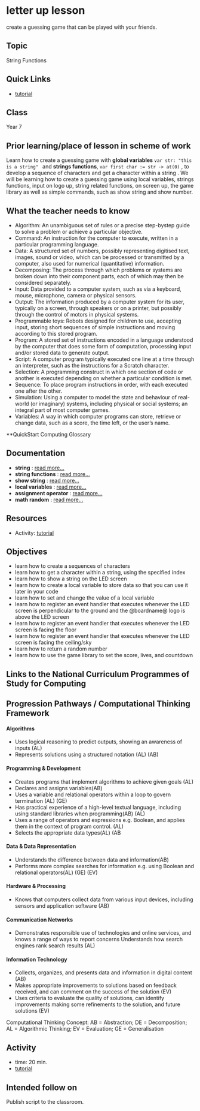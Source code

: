 # letter up lesson

create a guessing game that can be played with your friends.

## Topic

String Functions

## Quick Links

* [tutorial](/lessons/letter-up/tutorial)

## Class

Year 7

## Prior learning/place of lesson in scheme of work

Learn how to create a guessing game with **global variables** `var str: "this is a string" ` and **strings functions**, ` var first char := str -> at(0) ` , to develop a sequence of characters and get a character within a string . We will be learning how to create a guessing game using local variables, strings functions, input on logo up, string related functions, on screen up, the game library as well as simple commands, such as show string and show number.

## What the teacher needs to know

* Algorithm: An unambiguous set of rules or a precise step-bystep guide to solve a problem or achieve a particular objective.
* Command: An instruction for the computer to execute, written in a particular programming language.
* Data: A structured set of numbers, possibly representing digitised text, images, sound or video, which can be processed or transmitted by a computer, also used for numerical (quantitative) information.
* Decomposing: The process through which problems or systems are broken down into their component parts, each of which may then be considered separately.
* Input: Data provided to a computer system, such as via a keyboard, mouse, microphone, camera or physical sensors.
* Output: The information produced by a computer system for its user, typically on a screen, through speakers or on a printer, but possibly through the control of motors in physical systems.
* Programmable toys: Robots designed for children to use, accepting input, storing short sequences of simple instructions and moving according to this stored program.
* Program: A stored set of instructions encoded in a language understood by the computer that does some form of computation, processing input and/or stored data to generate output.
* Script: A computer program typically executed one line at a time through an interpreter, such as the instructions for a Scratch character.
* Selection: A programming construct in which one section of code or another is executed depending on whether a particular condition is met.
* Sequence: To place program instructions in order, with each executed one after the other.
* Simulation: Using a computer to model the state and behaviour of real-world (or imaginary) systems, including physical or social systems; an integral part of most computer games.
* Variables: A way in which computer programs can store, retrieve or change data, such as a score, the time left, or the user’s name.

**QuickStart Computing Glossary

## Documentation

* **string** : [read more...](/reference/types/string)
* **string functions** : [read more...](/reference/types/string-functions)
* **show string** : [read more...](/reference/basic/show-string)
* **local variables** : [read more...](/reference/variables/var)
* **assignment operator** : [read more...](/reference/variables/assign)
* **math random** : [read more...](/js/math)

## Resources

* Activity: [tutorial](/lessons/letter-up/tutorial)

## Objectives

* learn how to create a sequences of characters
* learn how to get a character within a string, using the specified index
* learn how to show a string on the LED screen
* learn how to create a local variable to store data so that you can use it later in your code
* learn how to set and change the value of a local variable
* learn how to register an event handler that executes whenever the LED screen is perpendicular to the ground and the @boardname@ logo is above the LED screen
* learn how to register an event handler that executes whenever the LED screen is facing the floor
* learn how to register an event handler that executes whenever the LED screen is facing the ceiling/sky
* learn how to return a random number
* learn how to use the game library to set the score, lives, and countdown

## Links to the National Curriculum Programmes of Study for Computing

## Progression Pathways / Computational Thinking Framework

#### Algorithms

*  Uses logical reasoning to predict  outputs, showing an awareness of inputs (AL)
* Represents solutions using a structured notation (AL) (AB)

#### Programming & Development

* Creates programs that implement algorithms to achieve given goals (AL)
*  Declares and assigns variables(AB)
* Uses a variable and relational operators within a loop to govern termination (AL) (GE)
* Has practical experience of a high-level textual language, including using standard libraries when programming(AB) (AL)
* Uses a range of operators and expressions e.g. Boolean, and applies them in the context of program control. (AL)
* Selects the appropriate data types(AL) (AB

#### Data & Data Representation

* Understands the difference between data and information(AB)
* Performs more complex searches for information e.g. using Boolean and relational operators(AL) (GE) (EV)

#### Hardware & Processing

* Knows that computers collect data from various input devices, including sensors and application software (AB)

#### Communication Networks

* Demonstrates responsible use of technologies and online services, and knows a range of ways to report concerns Understands how search engines rank search results (AL)

#### Information Technology

* Collects, organizes, and presents data and information in digital content (AB)
* Makes appropriate improvements to solutions based on feedback received, and can comment on the success of the solution (EV)
* Uses criteria to evaluate the quality of solutions, can identify improvements making some refinements to the solution, and future  solutions (EV)

Computational Thinking Concept: AB = Abstraction; DE = Decomposition; AL = Algorithmic Thinking; EV = Evaluation; GE = Generalisation

## Activity

* time: 20 min.
* [tutorial](/lessons/letter-up/tutorial)

## Intended follow on

Publish script to the classroom.

